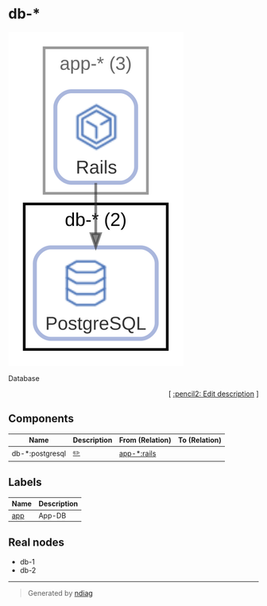 # db-*

![diagram](node-db-_.svg)

Database


<p align="right">
  [ <a href="../input/ndiag.descriptions/_node-db-_.md">:pencil2: Edit description</a> ]
<p>

## Components

| Name | Description | From (Relation) | To (Relation) |
| --- | --- | --- | --- |
| db-*:postgresql |  <a href="../input/ndiag.descriptions/_component-db-__postgresql.md">:pencil2:</a> | [app-*:rails](node-app-_.md) |  |

## Labels

| Name | Description |
| --- | --- |
| [app](label-app.md) | App-DB |
## Real nodes

- db-1
- db-2

---

> Generated by [ndiag](https://github.com/k1LoW/ndiag)
